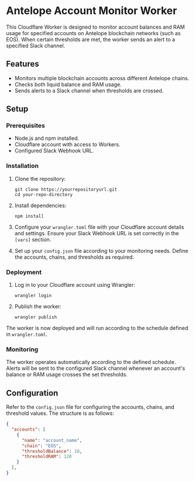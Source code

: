 # Antelope Account Monitor Worker

This Cloudflare Worker is designed to monitor account balances and RAM usage for specified accounts on Antelope blockchain networks (such as EOS). When certain thresholds are met, the worker sends an alert to a specified Slack channel.

## Features

- Monitors multiple blockchain accounts across different Antelope chains.
- Checks both liquid balance and RAM usage.
- Sends alerts to a Slack channel when thresholds are crossed.

## Setup

### Prerequisites

- Node.js and npm installed.
- Cloudflare account with access to Workers.
- Configured Slack Webhook URL.

### Installation

1. Clone the repository:
   ```
   git clone https://yourrepositoryurl.git
   cd your-repo-directory
   ```

2. Install dependencies:
   ```
   npm install
   ```

3. Configure your `wrangler.toml` file with your Cloudflare account details and settings. Ensure your Slack Webhook URL is set correctly in the `[vars]` section.

4. Set up your `config.json` file according to your monitoring needs. Define the accounts, chains, and thresholds as required.

### Deployment

1. Log in to your Cloudflare account using Wrangler:
   ```
   wrangler login
   ```

2. Publish the worker:
   ```
   wrangler publish
   ```

The worker is now deployed and will run according to the schedule defined in `wrangler.toml`.

### Monitoring

The worker operates automatically according to the defined schedule. Alerts will be sent to the configured Slack channel whenever an account's balance or RAM usage crosses the set thresholds.

## Configuration

Refer to the `config.json` file for configuring the accounts, chains, and threshold values. The structure is as follows:

```json
{
  "accounts": [
    {
      "name": "account_name",
      "chain": "EOS",
      "thresholdBalance": 10,
      "thresholdRAM": 120
    }
  ],
}
```
